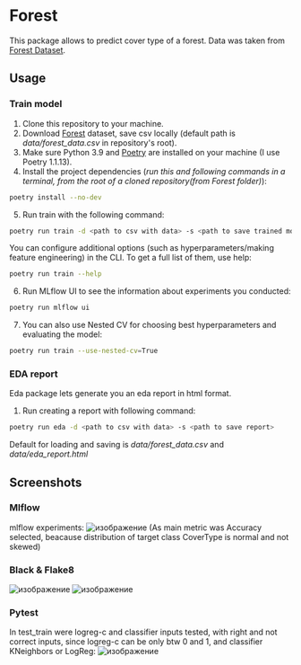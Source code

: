 # Forest

This package allows to predict cover type of a forest. Data was taken from [Forest Dataset](https://www.kaggle.com/competitions/forest-cover-type-prediction).

## Usage
### Train model
1. Clone this repository to your machine.
2. Download [Forest](https://www.kaggle.com/competitions/forest-cover-type-prediction) dataset, save csv locally (default path is *data/forest_data.csv* in repository's root).
3. Make sure Python 3.9 and [Poetry](https://python-poetry.org/docs/) are installed on your machine (I use Poetry 1.1.13).
4. Install the project dependencies (*run this and following commands in a terminal, from the root of a cloned repository(from Forest folder)*):
```sh
poetry install --no-dev
```
5. Run train with the following command:
```sh
poetry run train -d <path to csv with data> -s <path to save trained model>
```
You can configure additional options (such as hyperparameters/making feature engineering) in the CLI. To get a full list of them, use help:
```sh
poetry run train --help
```
6. Run MLflow UI to see the information about experiments you conducted:
```sh
poetry run mlflow ui
```
7. You can also use Nested CV for choosing best hyperparameters and evaluating the model:
```sh
poetry run train --use-nested-cv=True
```
### EDA report
Eda package lets generate you an eda report in html format.
1. Run creating a report with following command:
```sh
poetry run eda -d <path to csv with data> -s <path to save report>
```
Default for loading and saving is *data/forest_data.csv* and *data/eda_report.html* 

## Screenshots
### Mlflow
mlflow experiments:
![изображение](https://user-images.githubusercontent.com/44612254/167252439-52d8d943-0951-46c8-bf32-1c7908e55515.png)
(As main metric was Accuracy selected, beacause distribution of target class CoverType is normal and not skewed)

### Black & Flake8
![изображение](https://user-images.githubusercontent.com/44612254/167374487-c499b540-1f00-442f-ad55-7bef545d91b9.png)
![изображение](https://user-images.githubusercontent.com/44612254/167375179-1d3a0bc6-932c-440e-8995-b1bc491813ed.png)

### Pytest
In test_train were logreg-c and classifier inputs tested, with right and not correct inputs, since logreg-c can be only btw 0 and 1, and classifier KNeighbors or LogReg:
![изображение](https://user-images.githubusercontent.com/44612254/167630550-d90b686e-5b72-4404-a6e1-3090ff6247d8.png)

